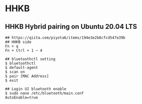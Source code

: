 HHKB
====

## HHKB Hybrid pairing on Ubuntu 20.04 LTS

    ## https://qiita.com/piyota6/items/194e3e2b8cfcd547a39b
    ## HHKB side
    Fn + q
    Fn + Ctrl + 1 ~ 4

    ## bluetoothctl setting
    $ bluetoothctl
    $ default-agent
    $ scan on
    $ pair [MAC Address]
    $ exit

    ## Login UI bluetooth enable
    $ sudo nano /etc/bluetooth/main.conf
    AutoEnable=true
